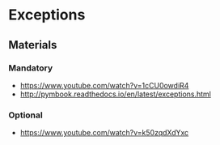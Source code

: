 # Exceptions

## Materials
### Mandatory
 - https://www.youtube.com/watch?v=1cCU0owdiR4 
 - http://pymbook.readthedocs.io/en/latest/exceptions.html

### Optional
 - https://www.youtube.com/watch?v=k50zqdXdYxc


